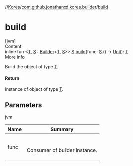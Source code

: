 //[Kores](../index.md)/[com.github.jonathanxd.kores.builder](index.md)/[build](build.md)



# build  
[jvm]  
Content  
inline fun <[T](build.md), [S](build.md) : [Builder](-builder/index.md)<[T](build.md), [S](build.md)>> [S](build.md).[build](build.md)(func: [S](build.md).() -> [Unit](https://kotlinlang.org/api/latest/jvm/stdlib/kotlin/-unit/index.html)): [T](build.md)  
More info  


Build the object of type [T](build.md).



#### Return  


Instance of object of type [T](build.md).



## Parameters  
  
jvm  
  
|  Name|  Summary| 
|---|---|
| <a name="com.github.jonathanxd.kores.builder//build/TypeParam(bounds=[com.github.jonathanxd.kores.builder.Builder[TypeParam(bounds=[kotlin.Any?]),^]])#kotlin.Function1[TypeParam(bounds=[com.github.jonathanxd.kores.builder.Builder[TypeParam(bounds=[kotlin.Any?]),^]]),kotlin.Unit]/PointingToDeclaration/"></a>func| <a name="com.github.jonathanxd.kores.builder//build/TypeParam(bounds=[com.github.jonathanxd.kores.builder.Builder[TypeParam(bounds=[kotlin.Any?]),^]])#kotlin.Function1[TypeParam(bounds=[com.github.jonathanxd.kores.builder.Builder[TypeParam(bounds=[kotlin.Any?]),^]]),kotlin.Unit]/PointingToDeclaration/"></a><br><br>Consumer of builder instance.<br><br>
  
  



